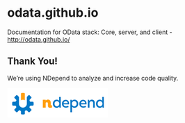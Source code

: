 # odata.github.io
Documentation for OData stack: Core, server, and client - http://odata.github.io/

## Thank You!

We’re using NDepend to analyze and increase code quality.

[![NDepend](assets/ndependlogo.png)](http://www.ndepend.com)
